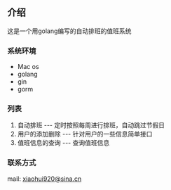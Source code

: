 ## 介绍
这是一个用golang编写的自动排班的值班系统

### 系统环境

- Mac os
- golang 
- gin
- gorm

### 列表
1. 自动排班 --- 定时按照每周进行排班，自动跳过节假日
2. 用户的添加删除 --- 针对用户的一些信息简单接口
3. 值班信息的查询  --- 查询值班信息


### 联系方式
mail: xiaohui920@sina.cn
